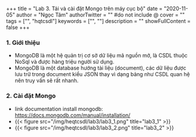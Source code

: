 +++
title = "Lab 3. Tải và cài đặt Mongo trên máy cục bộ"
date = "2020-11-05"
author = "Ngọc Tâm"
authorTwitter = "" #do not include @
cover = ""
tags = ["", "hqtcsdl"]
keywords = ["", ""]
description = ""
showFullContent = false
+++

### 1. Giới thiệu 
- MongoDB là một hệ quản trị cơ sở dữ liệu mã nguồn mở, là CSDL thuộc NoSql và được hàng triệu người sử dụng.
- MongoDB là một database hướng tài liệu (document), các dữ liệu được lưu trữ trong document kiểu JSON thay vì dạng bảng như CSDL quan hệ nên truy vấn sẽ rất nhanh.

### 2. Cài đặt Mongo
- link documentation install mongodb: https://docs.mongodb.com/manual/installation/
- {{< figure src="/img/heqtcsdl/lab3/lab3_1.png" title="lab3_1" >}}
- {{< figure src="/img/heqtcsdl/lab3/lab3_2.png" title="lab3_2" >}}